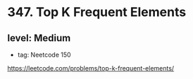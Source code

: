 # 347. Top K Frequent Elements
## level: Medium

- tag: Neetcode 150

https://leetcode.com/problems/top-k-frequent-elements/
